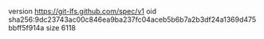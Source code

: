 version https://git-lfs.github.com/spec/v1
oid sha256:9dc23743ac00c846ea9ba237fc04aceb5b6b7a2b3df24a1369d475bbff5f914a
size 6118
